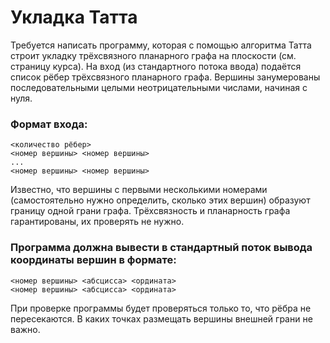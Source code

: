 # Укладка Татта

Требуется написать программу, которая с помощью алгоритма Татта строит укладку трёхсвязного планарного графа на плоскости (см. страницу курса). На вход (из стандартного потока ввода) подаётся список рёбер трёхсвязного планарного графа. Вершины занумерованы последовательными целыми неотрицательными числами, начиная с нуля. 
### Формат входа:
```
<количество рёбер>
<номер вершины> <номер вершины>
...
<номер вершины> <номер вершины>
```

Известно, что вершины с первыми несколькими номерами (самостоятельно нужно определить, сколько этих вершин) образуют границу одной грани графа. Трёхсвязность и планарность графа гарантированы, их проверять не нужно.
### Программа должна вывести в стандартный поток вывода координаты вершин в формате:
```
<номер вершины> <абсцисса> <ордината>
<номер вершины> <абсцисса> <ордината>
```
При проверке программы будет проверяться только то, что рёбра не пересекаются. В каких точках размещать вершины внешней грани не важно.
